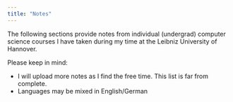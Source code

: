 ```yaml
---
title: "Notes"
---
```


The following sections provide notes from individual (undergrad) computer science courses I have taken during my time at the Leibniz University of Hannover.

Please keep in mind:
- I will upload more notes as I find the free time. This list is far from complete. 
- Languages may be mixed in English/German